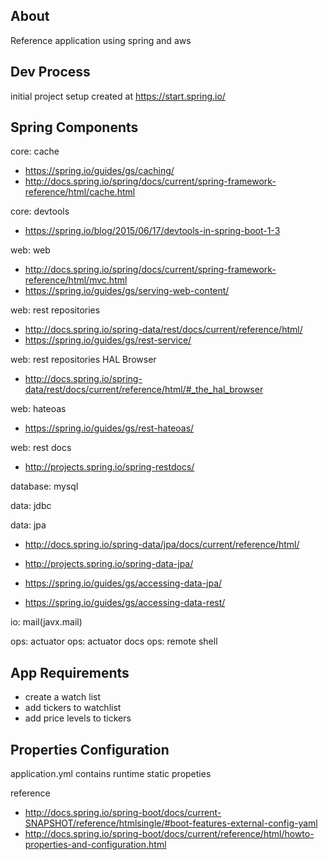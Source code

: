 ## About

Reference application using spring and aws 

## Dev Process
initial project setup created at https://start.spring.io/


## Spring Components 

core: cache 

- https://spring.io/guides/gs/caching/ 
- http://docs.spring.io/spring/docs/current/spring-framework-reference/html/cache.html

core: devtools 

- https://spring.io/blog/2015/06/17/devtools-in-spring-boot-1-3

web: web

- http://docs.spring.io/spring/docs/current/spring-framework-reference/html/mvc.html
- https://spring.io/guides/gs/serving-web-content/

web: rest repositories

- http://docs.spring.io/spring-data/rest/docs/current/reference/html/
- https://spring.io/guides/gs/rest-service/

web: rest repositories HAL Browser 

- http://docs.spring.io/spring-data/rest/docs/current/reference/html/#_the_hal_browser

web: hateoas

- https://spring.io/guides/gs/rest-hateoas/

web: rest docs 

- http://projects.spring.io/spring-restdocs/

database: mysql

data: jdbc


data: jpa

- http://docs.spring.io/spring-data/jpa/docs/current/reference/html/
- http://projects.spring.io/spring-data-jpa/
- https://spring.io/guides/gs/accessing-data-jpa/


- https://spring.io/guides/gs/accessing-data-rest/

io: mail(javx.mail)

ops: actuator
ops: actuator docs
ops: remote shell


## App Requirements

- create a watch list
- add tickers to watchlist
- add price levels to tickers


## Properties Configuration

application.yml contains runtime static propeties

reference
- http://docs.spring.io/spring-boot/docs/current-SNAPSHOT/reference/htmlsingle/#boot-features-external-config-yaml
- http://docs.spring.io/spring-boot/docs/current/reference/html/howto-properties-and-configuration.html





